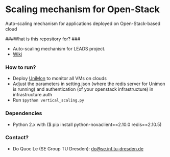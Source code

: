 # Scaling mechanism for Open-Stack
Auto-scaling mechanism for applications deployed on Open-Stack-based cloud

###What is this repository for? ###
* Auto-scaling mechanism for LEADS project.
* [Wiki](https://github.com/leads-project/auto-scale/wiki)

### How to run? ###
* Deploy [UniMon](https://github.com/leads-project/unimon) to monitor all VMs on clouds
* Adjust the parameters in setting.json (where the redis server for Unimon is running) and authentication (of your openstack infrastructure) in infrastructure.auth
* Run `$python vertical_scaling.py`

### Dependencies ###
* Python 2.x with ($ pip install python-novaclient==2.10.0 redis==2.10.5)

### Contact? ###
* Do Quoc Le (SE Group TU Dresden): do@se.inf.tu-dresden.de 


